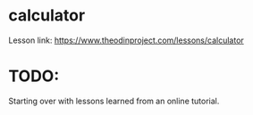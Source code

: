 # calculator

Lesson link: https://www.theodinproject.com/lessons/calculator

# TODO:

Starting over with lessons learned from an online tutorial.
